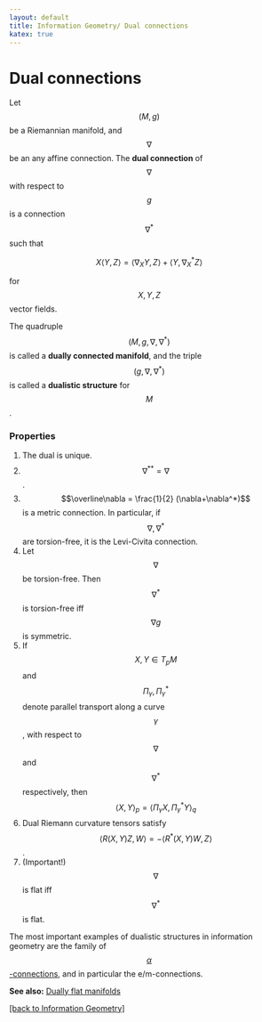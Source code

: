 ```yaml
---
layout: default
title: Information Geometry/ Dual connections
katex: true
---
```


# Dual connections

Let $$(M,g)$$ be a Riemannian manifold, and $$\nabla$$ be an any affine connection. The **dual connection** of $$\nabla$$ with respect to $$g$$ is a connection $$\nabla^*$$ such that

$$X \langle Y,Z \rangle = \langle \nabla_X Y,Z \rangle + \langle Y, \nabla^*_X Z \rangle$$

for $$X,Y,Z$$ vector fields.

The quadruple $$(M,g,\nabla,\nabla^*)$$ is called a **dually connected manifold**, and the triple $$(g,\nabla,\nabla^*)$$ is called a **dualistic structure** for $$M$$.

### Properties
1. The dual is unique.
2. $$\nabla^{**} = \nabla$$.
3. $$\overline\nabla = \frac{1}{2} (\nabla+\nabla^*)$$ is a metric connection. In particular, if $$\nabla,\nabla^*$$ are torsion-free, it is the Levi-Civita connection.
4. Let $$\nabla$$ be torsion-free. Then $$\nabla^*$$ is torsion-free iff $$\nabla g$$ is symmetric.
5. If $$X,Y \in T_p M$$ and $$\Pi_\gamma, \Pi^*_\gamma$$ denote parallel transport along a curve $$\gamma$$, with respect to $$\nabla$$ and $$\nabla^*$$ respectively, then $$\langle X,Y \rangle_p = \langle \Pi_\gamma X, \Pi^*_\gamma Y \rangle_q$$
6. Dual Riemann curvature tensors satisfy $$\langle R(X,Y)Z, W \rangle = - \langle R^* (X,Y)W, Z \rangle$$.
7. (Important!) $$\nabla$$ is flat iff $$\nabla^*$$ is flat.

The most important examples of dualistic structures in information geometry are the family of [$$\alpha$$-connections](/information-geometry/alpha-connections.html), and in particular the e/m-connections.

**See also:** [Dually flat manifolds](/information-geometry/dually-flat.html)

[[back to Information Geometry]](/information-geometry)
